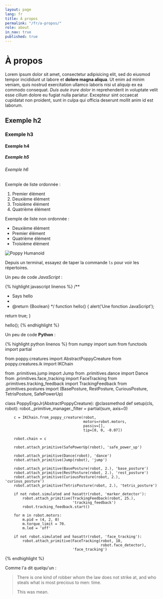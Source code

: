 ```yaml
---
layout: page
lang: fr
title: À propos
permalink: "/fr/a-propos/"
role: about
in_nav: true
published: true
---
```



# À propos

Lorem ipsum dolor sit amet, consectetur adipisicing elit, sed do eiusmod
tempor incididunt ut labore et __dolore magna aliqua__. Ut enim ad minim veniam,
quis nostrud exercitation ullamco laboris nisi ut aliquip ex ea commodo
consequat. _Duis aute irure dolor_ in reprehenderit in voluptate velit esse
cillum dolore eu fugiat nulla pariatur. Excepteur sint occaecat cupidatat non
proident, sunt in culpa qui officia deserunt mollit anim id est laborum.

## Exemple h2

### Exemple h3

#### Exemple h4

##### Exemple h5

###### Exemple h6

Exemple de liste ordonnée :

1. Premier élément
1. Deuxième élément
1. Troisième élément
1. Quatrième élément

Exemple de liste non ordonnée :

* Deuxième élément
* Premier élément
* Quatrième élément
* Troisième élément

![Poppy Humanoid]({{site.baseurl}}/assets/posts/humanoid.jpg)



Depuis un terminal, essayez de taper la commande `ls` pour voir les répertoires.

Un peu de code _JavaScript_ :

{% highlight javascript linenos %}
/**
 * Says hello
 *
 * @return {Boolean}
 */
function hello() {
  alert('Une fonction JavaScript');

  return true;
}

hello();
{% endhighlight %}

Un peu de code __Python__ :

{% highlight python linenos %}
from numpy import sum
from functools import partial

from poppy.creatures import AbstractPoppyCreature
from poppy.creatures.ik import IKChain

from .primitives.jump import Jump
from .primitives.dance import Dance
from .primitives.face_tracking import FaceTracking
from .primitives.tracking_feedback import TrackingFeedback
from .primitives.postures import (BasePosture, RestPosture,
                                  CuriousPosture, TetrisPosture,
                                  SafePowerUp)


class PoppyErgoJr(AbstractPoppyCreature):
    @classmethod
    def setup(cls, robot):
        robot._primitive_manager._filter = partial(sum, axis=0)

        c = IKChain.from_poppy_creature(robot,
                                        motors=robot.motors,
                                        passiv=[],
                                        tip=[0, 0, -0.07])

        robot.chain = c

        robot.attach_primitive(SafePowerUp(robot), 'safe_power_up')

        robot.attach_primitive(Dance(robot), 'dance')
        robot.attach_primitive(Jump(robot), 'jump')

        robot.attach_primitive(BasePosture(robot, 2.), 'base_posture')
        robot.attach_primitive(RestPosture(robot, 2.), 'rest_posture')
        robot.attach_primitive(CuriousPosture(robot, 2.), 'curious_posture')
        robot.attach_primitive(TetrisPosture(robot, 2.), 'tetris_posture')

        if not robot.simulated and hasattr(robot, 'marker_detector'):
            robot.attach_primitive(TrackingFeedback(robot, 25.),
                                   'tracking_feedback')
            robot.tracking_feedback.start()

        for m in robot.motors:
            m.pid = (4, 2, 0)
            m.torque_limit = 70.
            m.led = 'off'

        if not robot.simulated and hasattr(robot, 'face_tracking'):
            robot.attach_primitive(FaceTracking(robot, 10,
                                                robot.face_detector),
                                   'face_tracking')
{% endhighlight %}

Comme l'a dit quelqu'un :

> There is one kind of robber whom the law does not strike at,
> and who steals what is most precious to men: time.
> 
> This was mean.
